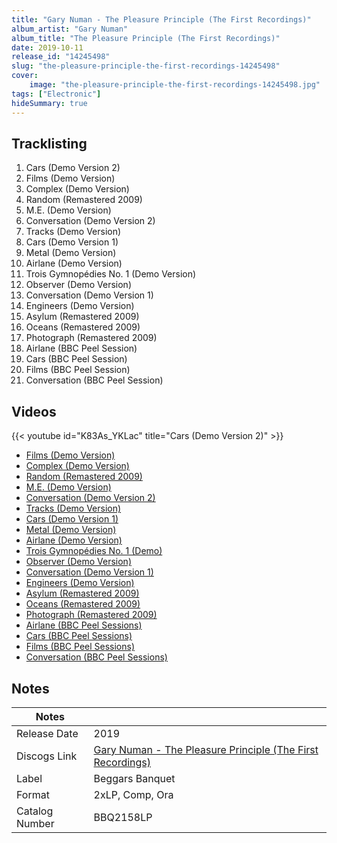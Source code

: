```yaml
---
title: "Gary Numan - The Pleasure Principle (The First Recordings)"
album_artist: "Gary Numan"
album_title: "The Pleasure Principle (The First Recordings)"
date: 2019-10-11
release_id: "14245498"
slug: "the-pleasure-principle-the-first-recordings-14245498"
cover:
    image: "the-pleasure-principle-the-first-recordings-14245498.jpg"
tags: ["Electronic"]
hideSummary: true
---
```


## Tracklisting
1. Cars (Demo Version 2)
2. Films (Demo Version)
3. Complex (Demo Version)
4. Random (Remastered 2009)
5. M.E. (Demo Version)
6. Conversation (Demo Version 2)
7. Tracks (Demo Version)
8. Cars (Demo Version 1)
9. Metal (Demo Version)
10. Airlane (Demo Version)
11. Trois Gymnopédies No. 1 (Demo Version)
12. Observer (Demo Version)
13. Conversation (Demo Version 1)
14. Engineers (Demo Version)
15. Asylum (Remastered 2009)
16. Oceans (Remastered 2009)
17. Photograph (Remastered 2009)
18. Airlane (BBC Peel Session)
19. Cars (BBC Peel Session)
20. Films (BBC Peel Session)
21. Conversation (BBC Peel Session)

## Videos
{{< youtube id="K83As_YKLac" title="Cars (Demo Version 2)" >}}
- [Films (Demo Version)](https://www.youtube.com/watch?v=wYx3h9OU_3E)
- [Complex (Demo Version)](https://www.youtube.com/watch?v=dyEQKqfvlYY)
- [Random (Remastered 2009)](https://www.youtube.com/watch?v=3mS8UDnCV9c)
- [M.E. (Demo Version)](https://www.youtube.com/watch?v=f5yTcaVp6aY)
- [Conversation (Demo Version 2)](https://www.youtube.com/watch?v=Ioh3mW8QiLY)
- [Tracks (Demo Version)](https://www.youtube.com/watch?v=HkActdf6YlA)
- [Cars (Demo Version 1)](https://www.youtube.com/watch?v=Pb0vszG30w8)
- [Metal (Demo Version)](https://www.youtube.com/watch?v=QGlHkBX8zrM)
- [Airlane (Demo Version)](https://www.youtube.com/watch?v=tFVNCk3iSMI)
- [Trois Gymnopédies No. 1 (Demo)](https://www.youtube.com/watch?v=JOqmZTLdiRE)
- [Observer (Demo Version)](https://www.youtube.com/watch?v=DfTcsA6ODSc)
- [Conversation (Demo Version 1)](https://www.youtube.com/watch?v=0WopKc6gn9c)
- [Engineers (Demo Version)](https://www.youtube.com/watch?v=2TGVDG7Fwr0)
- [Asylum (Remastered 2009)](https://www.youtube.com/watch?v=3mXwBYCquJE)
- [Oceans (Remastered 2009)](https://www.youtube.com/watch?v=f-8xdxb4doI)
- [Photograph (Remastered 2009)](https://www.youtube.com/watch?v=PHsMiqbVBGs)
- [Airlane (BBC Peel Sessions)](https://www.youtube.com/watch?v=7cdMAMZ-WCQ)
- [Cars (BBC Peel Sessions)](https://www.youtube.com/watch?v=QlbqoVZiLkA)
- [Films (BBC Peel Sessions)](https://www.youtube.com/watch?v=m4T0s5OhxiQ)
- [Conversation (BBC Peel Sessions)](https://www.youtube.com/watch?v=NOE_Q0IEO0Y)

## Notes

| Notes          |             |
| ---------------| ----------- |
| Release Date   | 2019 |
| Discogs Link   | [Gary Numan - The Pleasure Principle (The First Recordings)](https://www.discogs.com/release/14245498) |
| Label          | Beggars Banquet |
| Format         | 2xLP, Comp, Ora |
| Catalog Number | BBQ2158LP |

